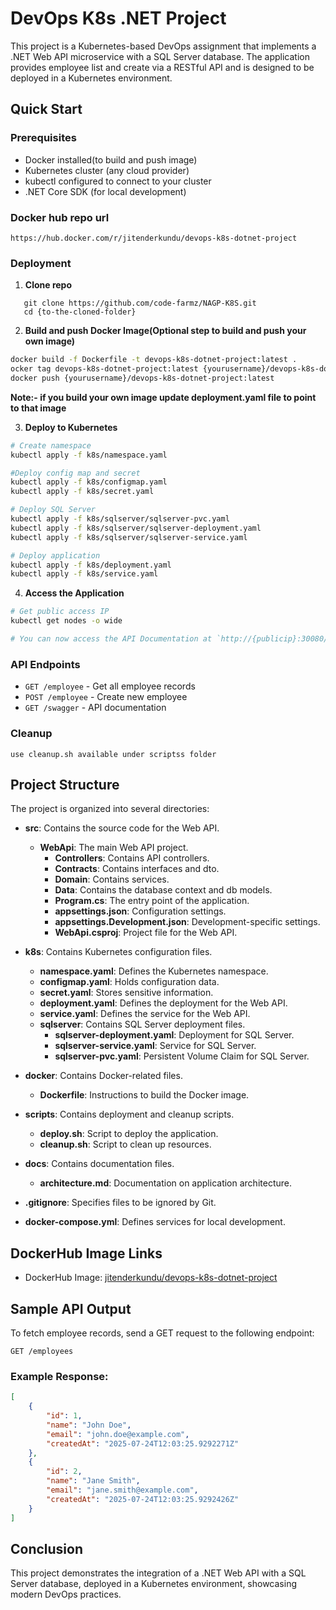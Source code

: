 # DevOps K8s .NET Project

This project is a Kubernetes-based DevOps assignment that implements a .NET Web API microservice with a SQL Server database. The application provides employee list and create via a RESTful API and is designed to be deployed in a Kubernetes environment.

## Quick Start

### Prerequisites
- Docker installed(to build and push image)
- Kubernetes cluster (any cloud provider)
- kubectl configured to connect to your cluster
- .NET Core SDK (for local development)

### Docker hub repo url
```
https://hub.docker.com/r/jitenderkundu/devops-k8s-dotnet-project
```

### Deployment

1. **Clone repo**
```
   git clone https://github.com/code-farmz/NAGP-K8S.git
   cd {to-the-cloned-folder}
```

2. **Build and push Docker Image(Optional step to build and push your own image)**
```bash
docker build -f Dockerfile -t devops-k8s-dotnet-project:latest .
ocker tag devops-k8s-dotnet-project:latest {yourusername}/devops-k8s-dotnet-project:latest
docker push {yourusername}/devops-k8s-dotnet-project:latest
```
**Note:- if you build your own image update deployment.yaml file to point to that image**

3. **Deploy to Kubernetes**
```bash
# Create namespace
kubectl apply -f k8s/namespace.yaml

#Deploy config map and secret
kubectl apply -f k8s/configmap.yaml
kubectl apply -f k8s/secret.yaml

# Deploy SQL Server
kubectl apply -f k8s/sqlserver/sqlserver-pvc.yaml
kubectl apply -f k8s/sqlserver/sqlserver-deployment.yaml
kubectl apply -f k8s/sqlserver/sqlserver-service.yaml

# Deploy application
kubectl apply -f k8s/deployment.yaml
kubectl apply -f k8s/service.yaml
```

4. **Access the Application**
```bash
# Get public access IP
kubectl get nodes -o wide

# You can now access the API Documentation at `http://{publicip}:30080/swagger`.
```

### API Endpoints

- `GET /employee` - Get all employee records
- `POST /employee` - Create new employee
- `GET /swagger` - API documentation

### Cleanup

```
use cleanup.sh available under scriptss folder
```

## Project Structure

The project is organized into several directories:

- **src**: Contains the source code for the Web API.
  - **WebApi**: The main Web API project.
    - **Controllers**: Contains API controllers.
    - **Contracts**: Contains interfaces and dto.
    - **Domain**: Contains services.
    - **Data**: Contains the database context and db models.
    - **Program.cs**: The entry point of the application.
    - **appsettings.json**: Configuration settings.
    - **appsettings.Development.json**: Development-specific settings.
    - **WebApi.csproj**: Project file for the Web API.

- **k8s**: Contains Kubernetes configuration files.
  - **namespace.yaml**: Defines the Kubernetes namespace.
  - **configmap.yaml**: Holds configuration data.
  - **secret.yaml**: Stores sensitive information.
  - **deployment.yaml**: Defines the deployment for the Web API.
  - **service.yaml**: Defines the service for the Web API.
  - **sqlserver**: Contains SQL Server deployment files.
    - **sqlserver-deployment.yaml**: Deployment for SQL Server.
    - **sqlserver-service.yaml**: Service for SQL Server.
    - **sqlserver-pvc.yaml**: Persistent Volume Claim for SQL Server.

- **docker**: Contains Docker-related files.
  - **Dockerfile**: Instructions to build the Docker image.

- **scripts**: Contains deployment and cleanup scripts.
  - **deploy.sh**: Script to deploy the application.
  - **cleanup.sh**: Script to clean up resources.

- **docs**: Contains documentation files.
  - **architecture.md**: Documentation on application architecture.

- **.gitignore**: Specifies files to be ignored by Git.

- **docker-compose.yml**: Defines services for local development.

## DockerHub Image Links

- DockerHub Image: [jitenderkundu/devops-k8s-dotnet-project](https://hub.docker.com/r/your-dockerhub-username/devops-k8s-dotnet-project)

## Sample API Output

To fetch employee records, send a GET request to the following endpoint:
```
GET /employees
```

### Example Response:
```json
[
    {
        "id": 1,
        "name": "John Doe",
        "email": "john.doe@example.com",
        "createdAt": "2025-07-24T12:03:25.9292271Z"
    },
    {
        "id": 2,
        "name": "Jane Smith",
        "email": "jane.smith@example.com",
        "createdAt": "2025-07-24T12:03:25.9292426Z"
    }
]
```

## Conclusion

This project demonstrates the integration of a .NET Web API with a SQL Server database, deployed in a Kubernetes environment, showcasing modern DevOps practices.